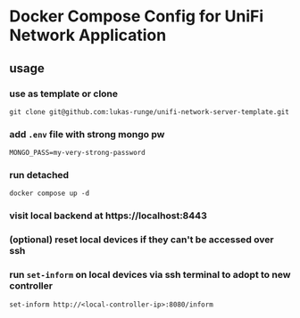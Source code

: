 # Docker Compose Config for UniFi Network Application

## usage

### use as template or clone
```
git clone git@github.com:lukas-runge/unifi-network-server-template.git
```

### add `.env` file with strong mongo pw
```
MONGO_PASS=my-very-strong-password
```

### run detached
```
docker compose up -d
```

### visit local backend at https://localhost:8443

### (optional) reset local devices if they can't be accessed over ssh

### run `set-inform` on local devices via ssh terminal to adopt to new controller
```
set-inform http://<local-controller-ip>:8080/inform
```